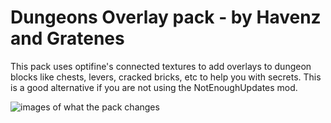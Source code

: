 # Dungeons Overlay pack - by Havenz and Gratenes

This pack uses optifine's connected textures to add overlays to dungeon blocks like chests, levers, cracked bricks, etc to help you with secrets.
This is a good alternative if you are not using the NotEnoughUpdates mod. 

![images of what the pack changes](https://i.imgur.com/x6V1ko8.png)







